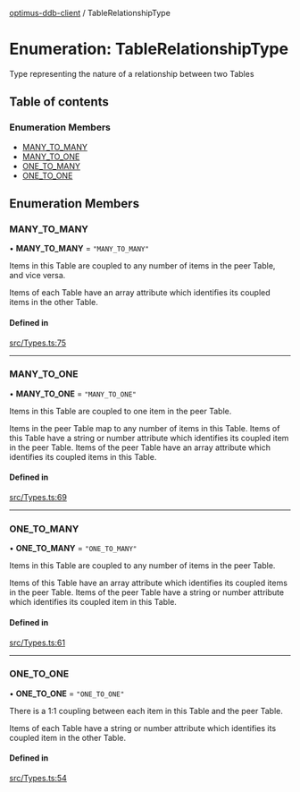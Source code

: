 [optimus-ddb-client](../index.md) / TableRelationshipType

# Enumeration: TableRelationshipType

Type representing the nature of a relationship between two Tables

## Table of contents

### Enumeration Members

- [MANY\_TO\_MANY](TableRelationshipType.md#many_to_many)
- [MANY\_TO\_ONE](TableRelationshipType.md#many_to_one)
- [ONE\_TO\_MANY](TableRelationshipType.md#one_to_many)
- [ONE\_TO\_ONE](TableRelationshipType.md#one_to_one)

## Enumeration Members

### MANY\_TO\_MANY

• **MANY\_TO\_MANY** = ``"MANY_TO_MANY"``

Items in this Table are coupled to any number of items in the peer Table, and vice versa.

Items of each Table have an array attribute which identifies its coupled items in the other Table.

#### Defined in

[src/Types.ts:75](https://github.com/paulbarmstrong/optimus-ddb-client/blob/main/src/Types.ts#L75)

___

### MANY\_TO\_ONE

• **MANY\_TO\_ONE** = ``"MANY_TO_ONE"``

Items in this Table are coupled to one item in the peer Table.

Items in the peer Table map to any number of items in this Table. Items of this Table have a string or number
attribute which identifies its coupled item in the peer Table. Items of the peer Table have an array attribute
which identifies its coupled items in this Table.

#### Defined in

[src/Types.ts:69](https://github.com/paulbarmstrong/optimus-ddb-client/blob/main/src/Types.ts#L69)

___

### ONE\_TO\_MANY

• **ONE\_TO\_MANY** = ``"ONE_TO_MANY"``

Items in this Table are coupled to any number of items in the peer Table.

Items of this Table have an array attribute which identifies its coupled items in the peer Table. Items of the
peer Table have a string or number attribute which identifies its coupled item in this Table.

#### Defined in

[src/Types.ts:61](https://github.com/paulbarmstrong/optimus-ddb-client/blob/main/src/Types.ts#L61)

___

### ONE\_TO\_ONE

• **ONE\_TO\_ONE** = ``"ONE_TO_ONE"``

There is a 1:1 coupling between each item in this Table and the peer Table.

Items of each Table have a string or number attribute which identifies its coupled item in the other Table.

#### Defined in

[src/Types.ts:54](https://github.com/paulbarmstrong/optimus-ddb-client/blob/main/src/Types.ts#L54)

